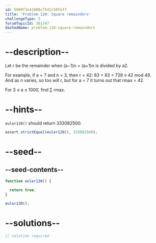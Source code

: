 ```yaml
---
id: 5900f3e41000cf542c50fef7
title: 'Problem 120: Square remainders'
challengeType: 5
forumTopicId: 301747
dashedName: problem-120-square-remainders
---
```


# --description--

Let r be the remainder when (a−1)n + (a+1)n is divided by a2.

For example, if a = 7 and n = 3, then r = 42: 63 + 83 = 728 ≡ 42 mod 49. And as n varies, so too will r, but for a = 7 it turns out that rmax = 42.

For 3 ≤ a ≤ 1000, find ∑ rmax.

# --hints--

`euler120()` should return 333082500.

```js
assert.strictEqual(euler120(), 333082500);
```

# --seed--

## --seed-contents--

```js
function euler120() {

  return true;
}

euler120();
```

# --solutions--

```js
// solution required
```